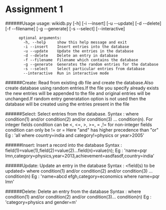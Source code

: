 Assignment 1 
=============

######Usage
          usage: wikidb.py [-h] [-i --insert] [-u --update] [-d --delete]
                 [-f --filename] [-g --generate] [-s --select] [--interactive]

          optional arguments:
            -h, --help     show this help message and exit
            -i --insert    Insert entries into the database
            -u --update    Update the entries in the database
            -d --delete    Delete an entry in database
            -f --filename  Filename which contains the database
            -g --generate  Generates the random entries for the database
            -s --select    Select particular entries from database
            --interactive  Run in interactive mode
            

######Create:
           Read from existing db file and create 
           the database.Also create database using 
           random entries.If the file you specify already exists 
           the new entries will be appended to the file and 
           original entries will be unchanged.If random entry generatation 
           option is not used then the database will be created using 
           the entries present in the file

######Select:
           Select entries from the database.
           Syntax : <fields to be selected> where 
           condition(1) and/or condition(2) and/or 
           condition(3) ... condition(n).
           For integer fields condition can be <, <=, >, >=, = ,!=
           for non-integer fields condition can only be != or =
           Here "and" has higher precedence than "or"
           Eg :   'all where country=india and category!=physics or year>2005'
           
######Insert:
           Insert a record into the database
           Syntax : field(1)=value(1),field(2)=value(2)...field(n)=value(n);
           Eg : 'name=pqr lmn,category=physics,year=2013,achievement=asdfasdf,country=india'
  
######Update:
           Update an entry in the database
           Syntax : <field(s) to be updated> where condition(1) 
           and/or condition(2) and/or condition(3) ... condition(n)
           Eg : 'name=abcd efgh,category=economics where name=pqr lmn'
        
######Delete:
           Delete an entry from the database
           Syntax : where condition(1) and/or condition(2) and/or 
           condition(3)... condition(n)
           Eg : 'category=physics and gender=m'
           
